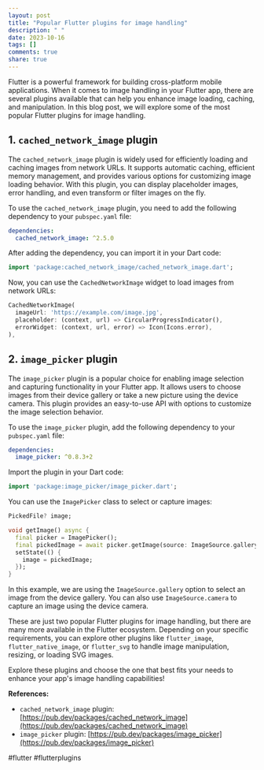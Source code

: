 ```yaml
---
layout: post
title: "Popular Flutter plugins for image handling"
description: " "
date: 2023-10-16
tags: []
comments: true
share: true
---
```


Flutter is a powerful framework for building cross-platform mobile applications. When it comes to image handling in your Flutter app, there are several plugins available that can help you enhance image loading, caching, and manipulation. In this blog post, we will explore some of the most popular Flutter plugins for image handling.

## 1. `cached_network_image` plugin

The `cached_network_image` plugin is widely used for efficiently loading and caching images from network URLs. It supports automatic caching, efficient memory management, and provides various options for customizing image loading behavior. With this plugin, you can display placeholder images, error handling, and even transform or filter images on the fly.

To use the `cached_network_image` plugin, you need to add the following dependency to your `pubspec.yaml` file:

```yaml
dependencies:
  cached_network_image: ^2.5.0
```

After adding the dependency, you can import it in your Dart code:

```dart
import 'package:cached_network_image/cached_network_image.dart';
```

Now, you can use the `CachedNetworkImage` widget to load images from network URLs:

```dart
CachedNetworkImage(
  imageUrl: 'https://example.com/image.jpg',
  placeholder: (context, url) => CircularProgressIndicator(),
  errorWidget: (context, url, error) => Icon(Icons.error),
),
```

## 2. `image_picker` plugin

The `image_picker` plugin is a popular choice for enabling image selection and capturing functionality in your Flutter app. It allows users to choose images from their device gallery or take a new picture using the device camera. This plugin provides an easy-to-use API with options to customize the image selection behavior.

To use the `image_picker` plugin, add the following dependency to your `pubspec.yaml` file:

```yaml
dependencies:
  image_picker: ^0.8.3+2
```

Import the plugin in your Dart code:

```dart
import 'package:image_picker/image_picker.dart';
```

You can use the `ImagePicker` class to select or capture images:

```dart
PickedFile? image;

void getImage() async {
  final picker = ImagePicker();
  final pickedImage = await picker.getImage(source: ImageSource.gallery);
  setState(() {
    image = pickedImage;
  });
}
```

In this example, we are using the `ImageSource.gallery` option to select an image from the device gallery. You can also use `ImageSource.camera` to capture an image using the device camera.

These are just two popular Flutter plugins for image handling, but there are many more available in the Flutter ecosystem. Depending on your specific requirements, you can explore other plugins like `flutter_image`, `flutter_native_image`, or `flutter_svg` to handle image manipulation, resizing, or loading SVG images.

Explore these plugins and choose the one that best fits your needs to enhance your app's image handling capabilities!

**References:**
- `cached_network_image` plugin: [https://pub.dev/packages/cached_network_image](https://pub.dev/packages/cached_network_image)
- `image_picker` plugin: [https://pub.dev/packages/image_picker](https://pub.dev/packages/image_picker)

#flutter #flutterplugins